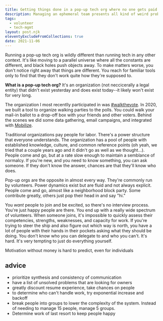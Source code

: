 ```yaml
---
title: Getting things done in a pop-up tech org where no one gets paid
description: Managing an ephemeral team presents all kind of weird problems. It's hard to be effective, but here's what I've learned
tags:
  - volunteer
  - tech-mgmt
layout: post.njk
eleventyExcludeFromCollections: true
date: 2021-11-06
---
```


Running a pop-up tech org is wildly different than running tech in any other context. It's like moving to a parallel universe where all the constants are different, and black holes push objects away. To make matters worse, you don't notice right away that things are different. You reach for familiar tools only to find that they don't work quite how they're supposed to.

**What is a pop-up tech org?** It's an organization (not neccicerally a legal entity) that didn't exist yesterday and does exist today--it likely won't exist for very long.

The organization I most recentlly participated in was [#walkthevote](https://wewalkthevote.com). In 2020, we built a tool to organize walking parties to the polls. You could walk your mail-in ballot to a drop-off box with your friends and other voters. Behind the scenes we did some data gathering, email campaigns, and integrated with [Mobilize](https://www.mobilize.us/).

Traditional organizations pay people for labor. There's a power structure that everyone understands. The organization has a pool of people with established knowledge, culture, and common reference points (oh yeah, we tried that a couple years ago and it didn't go as well as we thought...). People come and go, but at a rate slow enough to maintain a semblance of normalcy. If you're new, and you need to know something, you can ask someone. If they don't know the answer, chances are that they'll know who does.

Pop-up orgs are the opposite in almost every way. They're commonly run by volunteers. Power dynamics exist but are fluid and not always explicit. People come and go, almost like a neighborhood block party. Some contribute greatly, others just pop their head in and say "hi."

You _want_ people to join and be excited, so there's no interview process. You're just happy people are there. You end up with a really wide spectrum of volunteers. When someone joins, it's impossible to quickly assess their competencies, strengths, weaknesses, and capacity for work. If you're trying to steer the ship and also figure out which way is north, you have a lot of people with their hands in their pockets asking what they should be doing. You don't know who you can delegate to and who you can't. It's hard. It's very tempting to just do everything yourself.

Motivation without money is hard to predict, even for individuals

## advice

- prioritize synthesis and consistency of communication
- have a list of unsolved problems that are looking for owners
- greatly discount resume experience, take chances on people
- to determine who can't handle work, try exponential increase and backoff
- break people into groups to lower the complexity of the system. Instead of needing to manage 15 people, manage 5 groups.
- Determine work of last resort to keep people happy
